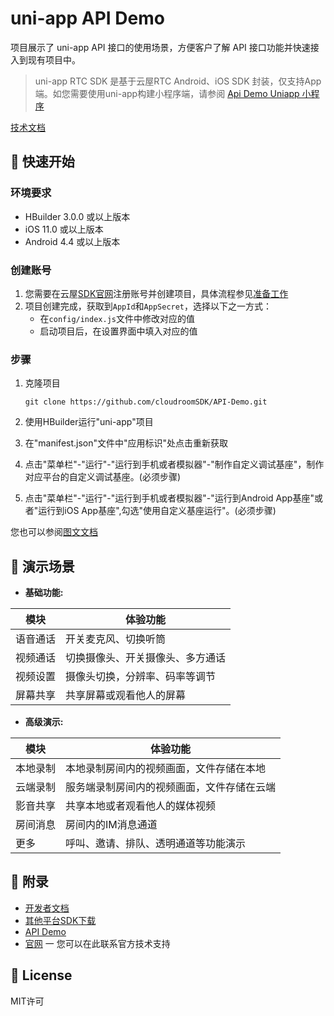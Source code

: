 # uni-app API Demo

项目展示了 uni-app API 接口的使用场景，方便客户了解 API 接口功能并快速接入到现有项目中。

> uni-app RTC SDK 是基于云屋RTC Android、iOS SDK 封装，仅支持App端。如您需要使用uni-app构建小程序端，请参阅 [Api Demo Uniapp 小程序](https://github.com/cloudroomSDK/API-Demo/tree/main/MiniApp)

[技术文档](https://docs.cloudroom.com/sdk/document/intro/README?platform=uniapp)

## 🚀 快速开始

### 环境要求

  * HBuilder 3.0.0 或以上版本
  * iOS 11.0 或以上版本
  * Android 4.4 或以上版本

### 创建账号
1. 您需要在云屋[SDK官网](https://sdk.cloudroom.com/)注册账号并创建项目，具体流程参见[准备工作](https://docs.cloudroom.com/sdk/document/fastIntegration/beforeDevelop?platform=uniapp)
1. 项目创建完成，获取到`AppId`和`AppSecret`，选择以下之一方式：
    - 在`config/index.js`文件中修改对应的值
    - 启动项目后，在设置界面中填入对应的值

### 步骤

1.  克隆项目

    ```
    git clone https://github.com/cloudroomSDK/API-Demo.git
    ```

1. 使用HBuilder运行"uni-app"项目

1. 在"manifest.json"文件中"应用标识"处点击重新获取

1. 点击"菜单栏"-"运行"-"运行到手机或者模拟器"-"制作自定义调试基座"，制作对应平台的自定义调试基座。(必须步骤)
1. 点击"菜单栏"-"运行"-"运行到手机或者模拟器"-"运行到Android App基座"或者"运行到iOS App基座",勾选"使用自定义基座运行"。(必须步骤)


您也可以参阅[图文文档](https://docs.cloudroom.com/sdk/document/fastIntegration/createProject?platform=uniapp)


## 📖 演示场景

- **基础功能:**

| 模块 | 体验功能  | 
|----- | -------- | 
| 语音通话 | 开关麦克风、切换听筒 |
| 视频通话 | 切换摄像头、开关摄像头、多方通话  |
| 视频设置 | 摄像头切换，分辨率、码率等调节   |
| 屏幕共享 | 共享屏幕或观看他人的屏幕  |

- **高级演示:**

| 模块 | 体验功能  | 
|----- | -------- | 
| 本地录制 | 本地录制房间内的视频画面，文件存储在本地 |
| 云端录制 | 服务端录制房间内的视频画面，文件存储在云端  |
| 影音共享 | 共享本地或者观看他人的媒体视频  |
| 房间消息 | 房间内的IM消息通道  |
| 更多 | 呼叫、邀请、排队、透明通道等功能演示  |

## 🔖 附录

- [开发者文档](https://docs.cloudroom.com/sdk/document/intro/ProductSummary?platform=uniapp)
- [其他平台SDK下载](https://sdk.cloudroom.com/pages/download#sdk)
- [API Demo](https://github.com/cloudroomSDK/API-Demo)
- [官网](https://sdk.cloudroom.com) 一 您可以在此联系官方技术支持

## 📄 License

MIT许可